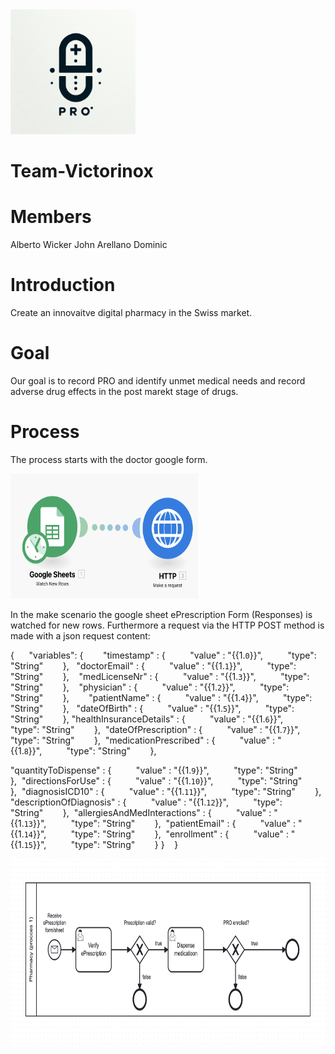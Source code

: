 <img src="PRO.png" alt="My Image" width="200" height="200">

# Team-Victorinox

# Members

Alberto Wicker
John Arellano
Dominic

# Introduction

Create an innovaitve digital pharmacy in the Swiss market.

# Goal

Our goal is to record PRO and identify unmet medical needs and record adverse drug effects in the post marekt stage of drugs.

# Process

The process starts with the doctor google form. 

<img src="makeScenario.png" alt="My Image" width="300" height="200">

In the make scenario the google sheet ePrescription Form (Responses) is watched for new rows. Furthermore a request via the HTTP POST method is made with a json request content: 

{      "variables": 
{        
"timestamp" : {          "value" : "{{1.`0`}}",          "type": "String"        },  
"doctorEmail" : {          "value" : "{{1.`1`}}",          "type": "String"        },   
"medLicenseNr" : {          "value" : "{{1.`3`}}",          "type": "String"        },   
 "physician" : {          "value" : "{{1.`2`}}",          "type": "String"        },        
"patientName" : {          "value" : "{{1.`4`}}",          "type": "String"        },  
 "dateOfBirth" : {          "value" : "{{1.`5`}}",          "type": "String"        },
"healthInsuranceDetails" : {          "value" : "{{1.`6`}}",          "type": "String"        }, 
"dateOfPrescription" : {          "value" : "{{1.`7`}}",          "type": "String"        }, 
"medicationPrescribed" : {          "value" : "{{1.`8`}}",          "type": "String"        }, 

"quantityToDispense" : {          "value" : "{{1.`9`}}",          "type": "String"        }, 
"directionsForUse" : {          "value" : "{{1.`10`}}",          "type": "String"        }, 
"diagnosisICD10" : {          "value" : "{{1.`11`}}",          "type": "String"        }, 
"descriptionOfDiagnosis" : {          "value" : "{{1.`12`}}",          "type": "String"        }, 
"allergiesAndMedInteractions" : {          "value" : "{{1.`13`}}",          "type": "String"        }, 
"patientEmail" : {          "value" : "{{1.`14`}}",          "type": "String"        }, 
"enrollment" : {          "value" : "{{1.`15`}}",          "type": "String"        }
 }   
 }

<img src="process one.png" alt="My Image" width="900" height="300">


